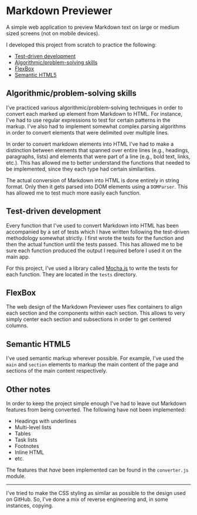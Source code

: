 # Markdown Previewer

A simple web application to preview Markdown text on large or medium sized screens (not on mobile devices).

I developed this project from scratch to practice the following:
- [Test-driven development](#test-driven-development)
- [Algorithmic/problem-solving skills](#algorithmic-problem-solving-skills)
- [FlexBox](#flexbox)
- [Semantic HTML5](#semantic-html5)

## Algorithmic/problem-solving skills

I've practiced various algorithmic/problem-solving techniques in order to convert each marked up element from Markdown to HTML. For instance, I've had to use regular expressions to test for certain patterns in the markup. I've also had to implement somewhat complex parsing algorithms in order to convert elements that were delimited over multiple lines. 

In order to convert markdown elements into HTML I've had to make a distinction between elements that spanned over entire lines (e.g., headings, paragraphs, lists) and elements that were part of a line (e.g., bold text, links, etc.). This has allowed me to better understand the functions that needed to be implemented, since they each type had certain similarities.

The actual conversion of Markdown into HTML is done entirely in string format. Only then it gets parsed into DOM elements using a `DOMParser`. This has allowed me to test much more easily each function.


## Test-driven development

Every function that I've used to convert Markdown into HTML has been accompanied by a set of tests which I have written following the test-driven methodology somewhat strictly. I first wrote the tests for the function and then the actual function until the tests passed. This has allowed me to be sure each function produced the output I required before I used it on the main app. 

For this project, I've used a library called [Mocha.js](https://mochajs.org/) to write the tests for each function. They are located in the `tests` directory.

## FlexBox

The web design of the Markdown Previewer uses flex containers to align each section and the components within each section. This allows to very simply center each section and subsections in order to get centered columns.

## Semantic HTML5

I've used semantic markup wherever possible. For example, I've used the `main` and `section` elements to markup the main content of the page and sections of the main content respectively.

## Other notes

In order to keep the project simple enough I've had to leave out Markdown features from being converted. The following have not been implemented:
- Headings with underlines
- Multi-level lists
- Tables
- Task lists
- Footnotes
- Inline HTML
- etc.

The features that *have* been implemented can be found in the `converter.js` module. 

---

I've tried to make the CSS styling as similar as possible to the design used on GitHub. So, I've done a mix of reverse engineering and, in some instances,  copying.
